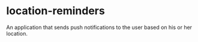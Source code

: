 # location-reminders
An application that sends push notifications to the user based on his or her location.
